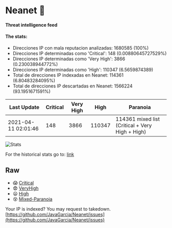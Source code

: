 # Neanet :hocho:
#### Threat intelligence feed
#### The stats:

- Direcciones IP con mala reputacion analizadas: 1680585 (100%)
- Direcciones IP determinadas como 'Critical':  148 (0.00880645727529%)
- Direcciones IP determinadas como 'Very High':  3866 (0.230038944772%)
- Direcciones IP determinadas como 'High':  110347 (6.5659874389)
- Total de direcciones IP indexadas en Neanet:  114361 (6.80483284095%)
- Total de direcciones IP descartadas en Neanet:  1566224 (93.1951671591%)

| Last Update | Critical | Very High | High | Paranoia |
| --- | --- | --- | --- | --- |
| 2021-04-11 02:01:46 | 148 | 3866 | 110347 | 114361 mixed list (Critical + Very High + High)|

![Stats](https://docs.google.com/spreadsheets/d/e/2PACX-1vSnaNMIXVabIpDJjufMlzH7poXnshF3mgd8Is1g9ytUEzVsP5my4Trn8f-xkoLLQ38xpL3HtmUexLo6/pubchart?oid=501124687&format=image)

For the historical stats go to: [link](/stats.csv)
## Raw
- :scream: [Critical](https://raw.githubusercontent.com/JavaGarcia/Neanet/master/blacklists/neanet_critical.txt)
- :fearful: [VeryHigh](https://raw.githubusercontent.com/JavaGarcia/Neanet/master/blacklists/neanet_veryHigh.txtt)
- :frowning: [High](https://raw.githubusercontent.com/JavaGarcia/Neanet/master/blacklists/neanet_high.txt)
- :dizzy_face: [Mixed-Paranoia](https://raw.githubusercontent.com/JavaGarcia/Neanet/master/blacklists/neanet_all.txt)


Your IP is indexed? You may request to takedown. [https://github.com/JavaGarcia/Neanet/issues](https://github.com/JavaGarcia/Neanet/issues)
































































































































































































































































































































































































































































































































































































































































































































































































































































































































































































































































































































































































































































































































































































































































































































































































































































































































































































































































































































































































































































































































































































































































































































































































































































































































































































































































































































































































































































































































































































































































































































































































































































































































































































































































































































































































































































































































































































































































































































































































































































































































































































































































































































































































































































































































































































































































































































































































































































































































































































































































































































































































































































































































































































































































































































































































































































































































